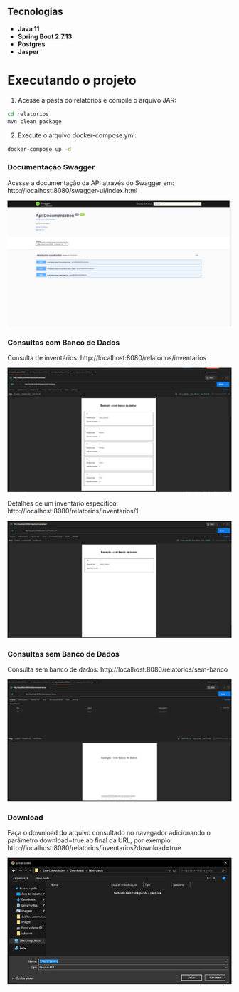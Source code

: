 ## Tecnologias

* **Java 11**
* **Spring Boot 2.7.13**
* **Postgres**
* **Jasper**

# Executando o projeto
1. Acesse a pasta do relatórios e compile o arquivo JAR:

``` sh
cd relatorios
mvn clean package
```

2. Execute o arquivo docker-compose.yml:

``` sh
docker-compose up -d 
```


### Documentação Swagger
Acesse a documentação da API através do Swagger em: http://localhost:8080/swagger-ui/index.html

![SWAGGER](images/swagger.png)


### Consultas com Banco de Dados

Consulta de inventários: http://localhost:8080/relatorios/inventarios

![CONSULTA1](images/consulta_1.png)

Detalhes de um inventário específico: http://localhost:8080/relatorios/inventarios/1

![CONSULTA2](images/consulta_2.png)

### Consultas sem Banco de Dados

Consulta sem banco de dados: http://localhost:8080/relatorios/sem-banco

![CONSULTA3](images/consulta_3.png)

### Download
Faça o download do arquivo consultado no navegador adicionando o parâmetro download=true ao final da URL, por exemplo: http://localhost:8080/relatorios/inventarios?download=true

![Download Arquivo](images/download.png)